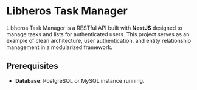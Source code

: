 # Libheros Task Manager

Libheros Task Manager is a RESTful API built with **NestJS** designed to manage tasks and lists for authenticated users.
This project serves as an example of clean architecture, user authentication, and entity relationship management in a
modularized framework.

## Prerequisites

- **Database**: PostgreSQL or MySQL instance running.

